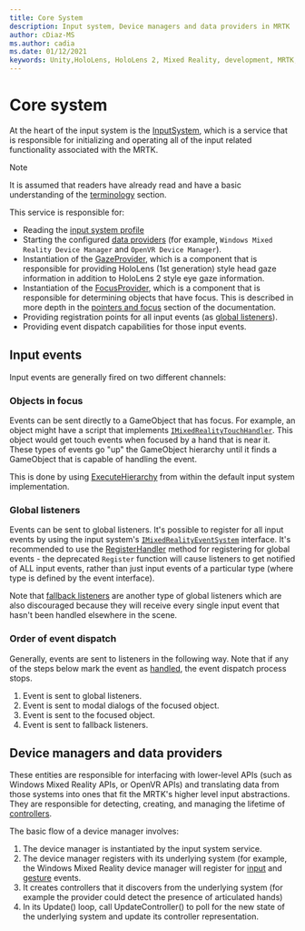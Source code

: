 ```yaml
---
title: Core System
description: Input system, Device managers and data providers in MRTK
author: cDiaz-MS
ms.author: cadia
ms.date: 01/12/2021
keywords: Unity,HoloLens, HoloLens 2, Mixed Reality, development, MRTK, Events
---
```


# Core system

At the heart of the input system is the [InputSystem](../features/input/overview.md), which is a service that is responsible for initializing and operating all of the input related functionality associated with the MRTK.

> [!NOTE]
> It is assumed that readers have already read and have a basic understanding of the
> [terminology](terminology.md) section.

This service is responsible for:

- Reading the [input system profile](../configuration/mixed-reality-configuration-guide.md#input-system-settings)
- Starting the configured [data providers](../features/input/input-providers.md) (for example, `Windows Mixed Reality Device Manager` and `OpenVR Device Manager`).
- Instantiation of the [GazeProvider](xref:Microsoft.MixedReality.Toolkit.Input.IMixedRealityGazeProvider), which is a component that is responsible for providing HoloLens (1st generation) style head gaze information
  in addition to HoloLens 2 style eye gaze information.
- Instantiation of the [FocusProvider](xref:Microsoft.MixedReality.Toolkit.Input.IMixedRealityFocusProvider), which is a component that is responsible for determining objects that have focus. This
  is described in more depth in the [pointers and focus](controllers-pointers-and-focus.md#pointers-and-focus) section of the
  documentation.
- Providing registration points for all input events (as [global listeners](#global-listeners)).
- Providing event dispatch capabilities for those input events.

## Input events

Input events are generally fired on two different channels:

### Objects in focus

Events can be sent directly to a GameObject that has focus. For example, an object might
have a script that implements [`IMixedRealityTouchHandler`](xref:Microsoft.MixedReality.Toolkit.Input.IMixedRealityTouchHandler).
This object would get touch events when focused by a hand that is near it. These types of
events go "up" the GameObject hierarchy until it finds a GameObject that is capable of handling
the event.

This is done by using [ExecuteHierarchy](https://docs.unity3d.com/ScriptReference/EventSystems.ExecuteEvents.ExecuteHierarchy.html) from within the default input system implementation.

### Global listeners

Events can be sent to global listeners. It's possible to register for all input events by using
the input system's [`IMixedRealityEventSystem`](xref:Microsoft.MixedReality.Toolkit.IMixedRealityEventSystem)
interface. It's recommended to use the [RegisterHandler](xref:Microsoft.MixedReality.Toolkit.IMixedRealityEventSystem.RegisterHandler%2A)
method for registering for global events - the deprecated `Register` function will cause listeners
to get notified of ALL input events, rather than just input events of a particular type
(where type is defined by the event interface).

Note that [fallback listeners](xref:Microsoft.MixedReality.Toolkit.Input.MixedRealityInputSystem.PushFallbackInputHandler%2A)
are another type of global listeners which are also discouraged because they will receive
every single input event that hasn't been handled elsewhere in the scene.

### Order of event dispatch

Generally, events are sent to listeners in the following way. Note that if any of the steps below mark
the event as [handled](https://docs.unity3d.com/ScriptReference/EventSystems.AbstractEventData-used.html),
the event dispatch process stops.

1. Event is sent to global listeners.
2. Event is sent to modal dialogs of the focused object.
3. Event is sent to the focused object.
4. Event is sent to fallback listeners.

## Device managers and data providers

These entities are responsible for interfacing with lower-level APIs (such as Windows Mixed Reality APIs,
or OpenVR APIs) and translating data from those systems into ones that fit the MRTK's higher
level input abstractions. They are responsible for detecting, creating, and managing the lifetime of
[controllers](controllers-pointers-and-focus.md#controllers).

The basic flow of a device manager involves:

1. The device manager is instantiated by the input system service.
2. The device manager registers with its underlying system (for example, the Windows Mixed Reality
   device manager will register for [input](../features/input/input-events.md) and [gesture](../features/input/gestures.md#gesture-events) events.
3. It creates controllers that it discovers from the underlying system (for example
   the provider could detect the presence of articulated hands)
4. In its Update() loop, call UpdateController() to poll for the new state of the underlying system
   and update its controller representation.
